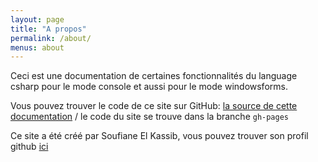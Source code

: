 ```yaml
---
layout: page
title: "A propos"
permalink: /about/
menus: about
---
```


Ceci est une documentation de certaines fonctionnalités du language csharp pour le mode console et aussi
pour le mode windowsforms.


Vous pouvez trouver le code de ce site sur GitHub:
[la source de cette documentation][site-repo] / le code du site se trouve dans la branche `gh-pages`

Ce site a été créé par Soufiane El Kassib, vous pouvez trouver son profil github
[ici](https://github.com/kainio)


[site-repo]: https://github.com/kainio/csharp
